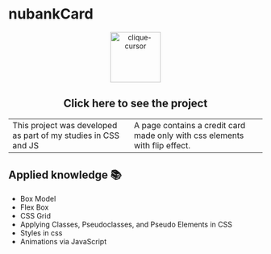 # nubankCard
<!-- https://ojordany.github.io/nubankcard/ -->
<div align="center">
 <a href="https://ojordany.github.io/nubankCard/" alt='next'><img align="center"src="https://cdn.discordapp.com/attachments/897609680073941012/963207775045971988/pngwing-edit.png" alt="clique-cursor" width="100px"></a>
 <h2>Click here to see the project</h2>
</div>


<table border="0.5" align="center">
  <tr>
    <td>
      This project was developed as part of my studies in CSS and JS
    </td>
    <td>
      A page contains a credit card made only with css elements with flip effect.
    </td>
  </tr>
</table>

## Applied knowledge 📚
- Box Model
- Flex Box
- CSS Grid 
- Applying Classes, Pseudoclasses, and Pseudo Elements in CSS
- Styles in css
- Animations via JavaScript

<!--
## Result 👁️‍🗨️
<div align="center">
 <img align="center" src="https://user-images.githubusercontent.com/84668196/194891622-0dcb171d-e073-43ae-9e02-788923f2ac38.png" alt="Result"> 
</div>
-->
